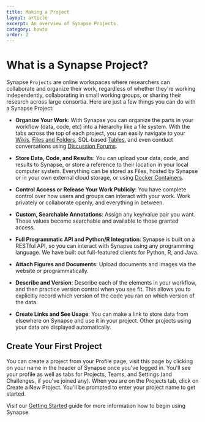 ```yaml
---
title: Making a Project
layout: article
excerpt: An overview of Synapse Projects.
category: howto
order: 2
---
```



# What is a Synapse Project? 

Synapse `Projects` are online workspaces where researchers can collaborate and organize their work, regardless of whether they're working independently, collaborating in small working groups, or sharing their research across large consortia. Here are just a few things you can do with a Synapse Project: 

* **Organize Your Work**: With Synapse you can organize the parts in your workflow (data, code, etc) into a hierarchy like a file system. With the tabs across the top of each project, you can easily navigate to your [Wikis](http://docs.synapse.org/articles/wikis.html), [Files and Folders](http://docs.synapse.org/articles/files_and_versioning.html), SQL-based [Tables](http://docs.synapse.org/articles/tables.html), and even conduct conversations using [Discussion Forums](http://docs.synapse.org/articles/discussion.html). 

* **Store Data, Code, and Results**: You can upload your data, code, and results to Synapse, or store a reference to their location in your local computer system. Everything can be stored as Files, hosted by Synapse or in your own external cloud storage, or using [Docker Containers](http://docs.synapse.org/articles/docker.html). 

* **Control Access or Release Your Work Publicly**: You have complete control over how users and groups can interact with your work. Work privately or collaborate openly, and everything in between.

* **Custom, Searchable Annotations**: Assign any key/value pair you want. Those values become searchable and available to those granted access.

* **Full Programmatic API and Python/R Integration**: Synapse is built on a RESTful API, so you can interact with Synapse using any programming language. We have built out full-featured clients for Python, R, and Java. 

* **Attach Figures and Documents**: Upload documents and images via the website or programmatically.

* **Describe and Version**: Describe each of the elements in your workflow, and then practice version control when you see fit. This allows you to explicitly record which version of the code you ran on which version of the data.

* **Create Links and See Usage**: You can make a link to store data from elsewhere on Synapse
and use it in your project. Other projects using your data are displayed automatically.

## Create Your First Project

You can create a project from your Profile page; visit this page by clicking on your name in the header of Synapse once you've logged in. You'll see your profile as well as tabs for Projects, Teams, and Settings (and Challenges, if you've joined any). When you are on the Projects tab, click on Create a New Project. You'll be prompted to enter your project name to get started. 

Visit our [Getting Started](/articles/getting_started.html) guide for more information how to begin using Synapse. 
